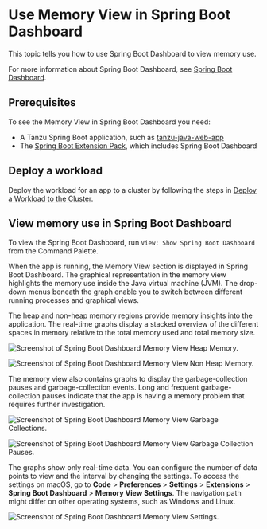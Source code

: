 # Use Memory View in Spring Boot Dashboard

This topic tells you how to use Spring Boot Dashboard to view memory use.

For more information about Spring Boot Dashboard, see
[Spring Boot Dashboard](https://marketplace.visualstudio.com/items?itemName=vscjava.vscode-spring-boot-dashboard).

## <a id="prereqs"></a> Prerequisites

To see the Memory View in Spring Boot Dashboard you need:

- A Tanzu Spring Boot application, such as
  [tanzu-java-web-app](https://github.com/vmware-tanzu/application-accelerator-samples/tree/main/tanzu-java-web-app)
- The [Spring Boot Extension Pack](https://marketplace.visualstudio.com/items?itemName=vmware.vscode-boot-dev-pack),
  which includes Spring Boot Dashboard

## <a id="deploy-workload"></a> Deploy a workload

Deploy the workload for an app to a cluster by following the steps in
[Deploy a Workload to the Cluster](live-hover.hbs.md#deploy-workload).

## <a id="view-memory"></a> View memory use in Spring Boot Dashboard

To view the Spring Boot Dashboard, run `View: Show Spring Boot Dashboard` from the Command Palette.

When the app is running, the Memory View section is displayed in Spring Boot Dashboard.
The graphical representation in the memory view highlights the memory use inside the Java virtual
machine (JVM).
The drop-down menus beneath the graph enable you to switch between different running processes and
graphical views.

The heap and non-heap memory regions provide memory insights into the application.
The real-time graphs display a stacked overview of the different spaces in memory relative to the
total memory used and total memory size.

![Screenshot of Spring Boot Dashboard Memory View Heap Memory.](../images/vscode-heap-memory-example.png)

![Screenshot of Spring Boot Dashboard Memory View Non Heap Memory.](../images/vscode-nonheap-memory-example.png)

The memory view also contains graphs to display the garbage-collection pauses and garbage-collection
events. Long and frequent garbage-collection pauses indicate that the app is having a memory problem
that requires further investigation.

![Screenshot of Spring Boot Dashboard Memory View Garbage Collections.](../images/vscode-garbage-collection-example.png)

![Screenshot of Spring Boot Dashboard Memory View Garbage Collection Pauses.](../images/vscode-gcpauses-example.png)

The graphs show only real-time data. You can configure the number of data points to view and the
interval by changing the settings. To access the settings on macOS, go to
**Code** > **Preferences** > **Settings** > **Extensions** > **Spring Boot Dashboard** >
**Memory View Settings**.
The navigation path might differ on other operating systems, such as Windows and Linux.

![Screenshot of Spring Boot Dashboard Memory View Settings.](../images/vscode-memory-view-settings.png)